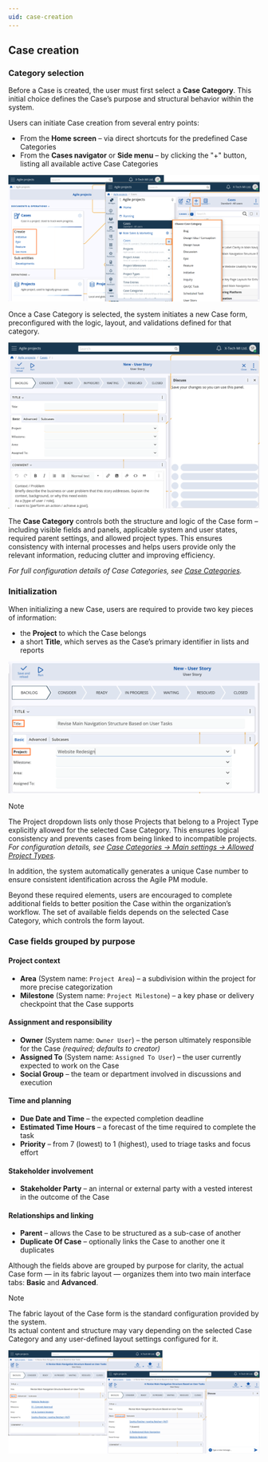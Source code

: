 ```yaml
---
uid: case-creation
---
```


## Case creation

### Category selection

Before a Case is created, the user must first select a **Case Category**. This initial choice defines the Case’s purpose and structural behavior within the system.

Users can initiate Case creation from several entry points:
- From the **Home screen** – via direct shortcuts for the predefined Case Categories  
- From the **Cases navigator** or **Side menu** – by clicking the "+" button, listing all available active Case Categories

![Case Creation](pictures/case-creation.png)

Once a Case Category is selected, the system initiates a new Case form, preconfigured with the logic, layout, and validations defined for that category.

![Case Initialization](pictures/case-initialization.png)

The **Case Category** controls both the structure and logic of the Case form – including visible fields and panels, applicable system and user states, required parent settings, and allowed project types. This ensures consistency with internal processes and helps users provide only the relevant information, reducing clutter and improving efficiency.

*For full configuration details of Case Categories, see [Case Categories](../configuration-and-structure/main-setup/case-categories.md).*


### Initialization

When initializing a new Case, users are required to provide two key pieces of information:
- the **Project** to which the Case belongs  
- a short **Title**, which serves as the Case’s primary identifier in lists and reports

![Case Main Fields](pictures/case-main-fields.png)

> [!Note]
> The Project dropdown lists only those Projects that belong to a Project Type explicitly allowed for the selected Case Category. This ensures logical consistency and prevents cases from being linked to incompatible projects.    
> *For configuration details, see [Case Categories → Main settings → Allowed Project Types](../configuration-and-structure/main-setup/case-categories.md#allowed-project-types).*

In addition, the system automatically generates a unique Case number to ensure consistent identification across the Agile PM module.

Beyond these required elements, users are encouraged to complete additional fields to better position the Case within the organization’s workflow. The set of available fields depends on the selected Case Category, which controls the form layout.

### Case fields grouped by purpose

#### Project context
- **Area** (System name: `Project Area`) – a subdivision within the project for more precise categorization  
- **Milestone** (System name: `Project Milestone`) – a key phase or delivery checkpoint that the Case supports

#### Assignment and responsibility
- **Owner** (System name: `Owner User`) – the person ultimately responsible for the Case *(required; defaults to creator)*  
- **Assigned To** (System name: `Assigned To User`) – the user currently expected to work on the Case  
- **Social Group** – the team or department involved in discussions and execution

#### Time and planning
- **Due Date and Time** – the expected completion deadline  
- **Estimated Time Hours** – a forecast of the time required to complete the task  
- **Priority** – from 7 (lowest) to 1 (highest), used to triage tasks and focus effort

#### Stakeholder involvement
- **Stakeholder Party** – an internal or external party with a vested interest in the outcome of the Case

#### Relationships and linking
- **Parent** – allows the Case to be structured as a sub-case of another  
- **Duplicate Of Case** – optionally links the Case to another one it duplicates

Although the fields above are grouped by purpose for clarity, the actual Case form — in its fabric layout — organizes them into two main interface tabs: **Basic** and **Advanced**.

> [!Note]
> Thе fabric layout of the Case form is the standard configuration provided by the system.    
> Its actual content and structure may vary depending on the selected Case Category and any user-defined layout settings configured for it.

![Case Form](pictures/case-form.png)
